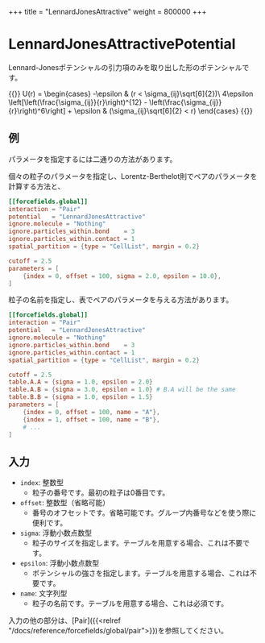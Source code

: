+++
title = "LennardJonesAttractive"
weight = 800000
+++

# LennardJonesAttractivePotential

Lennard-Jonesポテンシャルの引力項のみを取り出した形のポテンシャルです。

{{<katex display>}}
U(r) =
\begin{cases}
-\epsilon & (r < \sigma_{ij}\sqrt[6]{2})\\
4\epsilon \left[\left(\frac{\sigma_{ij}}{r}\right)^{12} - \left(\frac{\sigma_{ij}}{r}\right)^6\right] + \epsilon & (\sigma_{ij}\sqrt[6]{2} < r)
\end{cases}
{{</katex>}}

## 例

パラメータを指定するには二通りの方法があります。

個々の粒子のパラメータを指定し、Lorentz-Berthelot則でペアのパラメータを計算する方法と、

```toml
[[forcefields.global]]
interaction = "Pair"
potential   = "LennardJonesAttractive"
ignore.molecule = "Nothing"
ignore.particles_within.bond    = 3
ignore.particles_within.contact = 1
spatial_partition = {type = "CellList", margin = 0.2}

cutoff = 2.5
parameters = [
    {index = 0, offset = 100, sigma = 2.0, epsilon = 10.0},
]
```

粒子の名前を指定し、表でペアのパラメータを与える方法があります。

```toml
[[forcefields.global]]
interaction = "Pair"
potential   = "LennardJonesAttractive"
ignore.molecule = "Nothing"
ignore.particles_within.bond    = 3
ignore.particles_within.contact = 1
spatial_partition = {type = "CellList", margin = 0.2}

cutoff = 2.5
table.A.A = {sigma = 1.0, epsilon = 2.0}
table.A.B = {sigma = 3.0, epsilon = 1.0} # B.A will be the same
table.B.B = {sigma = 1.0, epsilon = 1.5}
parameters = [
    {index = 0, offset = 100, name = "A"},
    {index = 1, offset = 100, name = "B"},
    # ...
]
```

## 入力

- `index`: 整数型
  - 粒子の番号です。最初の粒子は0番目です。
- `offset`: 整数型（省略可能）
  - 番号のオフセットです。省略可能です。グループ内番号などを使う際に便利です。
- `sigma`: 浮動小数点数型
  - 粒子のサイズを指定します。テーブルを用意する場合、これは不要です。
- `epsilon`: 浮動小数点数型
  - ポテンシャルの強さを指定します。テーブルを用意する場合、これは不要です。
- `name`: 文字列型
  - 粒子の名前です。テーブルを用意する場合、これは必須です。

入力の他の部分は、[Pair]({{<relref "/docs/reference/forcefields/global/pair">}})を参照してください。
